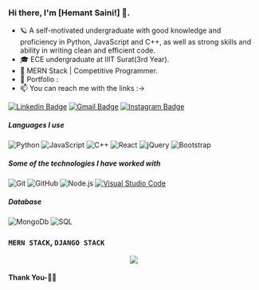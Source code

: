 ### Hi there, I'm [Hemant Saini!] 👋. 

- 🪐 A self-motivated undergraduate with good knowledge and proficiency in Python, JavaScript and C++, as well as strong skills and ability in writing clean and efficient code.
- 🎓 ECE undergraduate at IIIT Surat(3rd Year).
- :test_tube: MERN Stack | Competitive Programmer. 
- :speech_balloon: Portfolio : 
- :mailbox: You can reach me with the links :->

[![Linkedin Badge](https://img.shields.io/badge/-LinkedIn-blue?style=flat-square&logo=Linkedin&logoColor=white&link=https://www.linkedin.com/in/hemant-saini-2158a01a5/)](https://www.linkedin.com/in/hemant-saini-2158a01a5/)
[![Gmail Badge](https://img.shields.io/badge/-Gmail-c14438?style=flat-square&logo=Gmail&logoColor=white&link=mailto:hsainioff@gmail.com)](mailto:hsainioff@gmail.com)
[![Instagram Badge](https://img.shields.io/badge/-Instagram-black?style=flat-square&logo=Instagram&logoColor=white&link=https://www.instagram.com/hemant__saini__/)](https://www.instagram.com/hemant__saini__/)              


##### Languages I use
![Python](https://img.shields.io/badge/-Python-000000?style=flat&logo=python)
![JavaScript](https://img.shields.io/badge/-JavaScript-000000?style=flat&logo=javascript)
![C++](https://img.shields.io/badge/-C++-000000?style=flat&logo=c%2B%2B)
![React](https://img.shields.io/badge/-React-222222?style=flat&logo=React&logoColor=61DAFB)
![jQuery](https://img.shields.io/badge/-jQuery-222222?style=flat&logo=jQuery&logoColor=0769AD)
![Bootstrap](https://img.shields.io/badge/-Bootstrap-222222?style=flat&logo=Bootstrap&logoColor=0769AD)

##### Some of the technologies I have worked with
![Git](https://img.shields.io/badge/-Git-222222?style=flat&logo=git&logoColor=F05032)
![GitHub](https://img.shields.io/badge/-GitHub-222222?style=flat&logo=github&logoColor=181717)
![Node.js](https://img.shields.io/badge/-Node.js-222222?style=flat&logo=node.js&logoColor=339933)
[![Visual Studio Code](https://img.shields.io/badge/-VSCode-444444?style=flat&logo=visual-studio-code&logoColor=007ACC)](https://github.com/microsoft/vscode)

##### Database
![MongoDb](https://img.shields.io/badge/-Mongodb-222222?style=flat&logo=Mongodb&logoColor=0769AD)
![SQL](https://img.shields.io/badge/-SQL-000000?style=flat&logo=postgresql)
### `MERN STACK`,  `DJANGO STACK`

<p align="center" >
  <a href="https://github.com/anuraghazra/github-readme-stats"> 
    <img  src="https://github-readme-stats.vercel.app/api?username=hemantsaini-7&&show_icons=true&theme=radical"/>
  </a>
</p>

#### Thank You-🙏🏼
